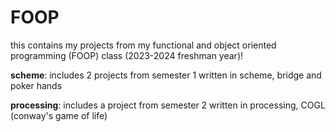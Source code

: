 # FOOP
this contains my projects from my functional and object oriented programming (FOOP) class (2023-2024 freshman year)!

**scheme**: includes 2 projects from semester 1 written in scheme, bridge and poker hands

**processing**: includes a project from semester 2 written in processing, COGL (conway's game of life)

